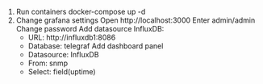 1. Run containers
docker-compose up -d
2. Change grafana settings
Open http://localhost:3000
Enter admin/admin
Change password
Add datasource InfluxDB:
	- URL: http://influxdb1:8086
	- Database: telegraf
Add dashboard panel
	- Datasource: InfluxDB
	- From: snmp
	- Select: field(uptime)
